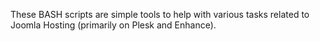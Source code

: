 These BASH scripts are simple tools to help with various tasks related to Joomla Hosting (primarily on Plesk and Enhance).
